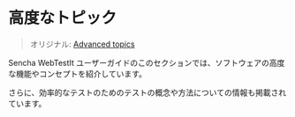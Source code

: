 # 高度なトピック

> オリジナル: [Advanced topics](https://docs.sencha.com/webtestit/guides/advanced-topics/introduction.html)

Sencha WebTestIt ユーザーガイドのこのセクションでは、ソフトウェアの高度な機能やコンセプトを紹介しています。

さらに、効率的なテストのためのテストの概念や方法についての情報も掲載されています。

